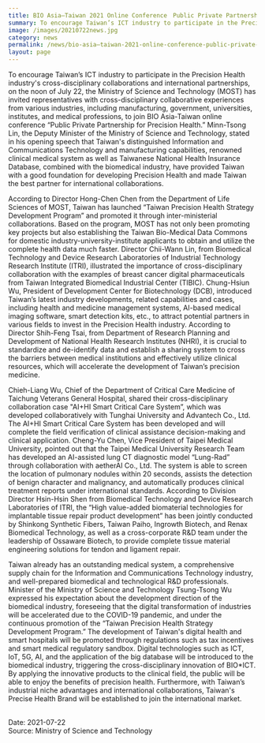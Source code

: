 ```yaml
---
title: BIO Asia–Taiwan 2021 Online Conference　Public Private Partnership for Precision Health
summary: To encourage Taiwan’s ICT industry to participate in the Precision Health industry's cross-disciplinary collaborations and international partnerships, on the noon of July 22, the Ministry of Science and Technology (MOST) has invited representatives with cross-disciplinary collaborative experiences from various industries, including manufacturing, government, universities, institutes, and medical professions, to join BIO Asia-Taiwan online conference “Public Private Partnership for Precision Health.
image: /images/20210722news.jpg
category: news
permalink: /news/bio-asia–taiwan-2021-online-conference-public-private-partnership-for-precision-health/
layout: page
---
```


To encourage Taiwan’s ICT industry to participate in the Precision Health industry's cross-disciplinary collaborations and international partnerships, on the noon of July 22, the Ministry of Science and Technology (MOST) has invited representatives with cross-disciplinary collaborative experiences from various industries, including manufacturing, government, universities, institutes, and medical professions, to join BIO Asia-Taiwan online conference “Public Private Partnership for Precision Health.” Minn-Tsong Lin, the Deputy Minister of the Ministry of Science and Technology, stated in his opening speech that Taiwan's distinguished Information and Communications Technology and manufacturing capabilities, renowned clinical medical system as well as Taiwanese National Health Insurance Database, combined with the biomedical industry, have provided Taiwan with a good foundation for developing Precision Health and made Taiwan the best partner for international collaborations.

According to Director Hong-Chen Chen from the Department of Life Sciences of MOST, Taiwan has launched “Taiwan Precision Health Strategy Development Program” and promoted it through inter-ministerial collaborations. Based on the program, MOST has not only been promoting key projects but also establishing the Taiwan Bio-Medical Data Commons for domestic industry-university-institute applicants to obtain and utilize the complete health data much faster. Director Chii-Wann Lin, from Biomedical Technology and Device Research Laboratories of Industrial Technology Research Institute (ITRI), illustrated the importance of cross-disciplinary collaboration with the examples of breast cancer digital pharmaceuticals from Taiwan Integrated Biomedical Industrial Center (TIBIC). Chung-Hsiun Wu, President of Development Center for Biotechnology (DCB), introduced Taiwan’s latest industry developments, related capabilities and cases, including health and medicine management systems, AI-based medical imaging software, smart detection kits, etc., to attract potential partners in various fields to invest in the Precision Health industry. According to Director Shih-Feng Tsai, from Department of Research Planning and Development of National Health Research Institutes (NHRI), it is crucial to standardize and de-identify data and establish a sharing system to cross the barriers between medical institutions and effectively utilize clinical resources, which will accelerate the development of Taiwan’s precision medicine.

Chieh-Liang Wu, Chief of the Department of Critical Care Medicine of Taichung Veterans General Hospital, shared their cross-disciplinary collaboration case "AI+HI Smart Critical Care System”, which was developed collaboratively with Tunghai University and Advantech Co., Ltd. The AI+HI Smart Critical Care System has been developed and will complete the field verification of clinical assistance decision-making and clinical application. Cheng-Yu Chen, Vice President of Taipei Medical University, pointed out that the Taipei Medical University Research Team has developed an AI-assisted lung CT diagnostic model “Lung-Rad” through collaboration with aetherAI Co., Ltd. The system is able to screen the location of pulmonary nodules within 20 seconds, assists the detection of benign character and malignancy, and automatically produces clinical treatment reports under international standards. According to Division Director Hsin-Hsin Shen from Biomedical Technology and Device Research Laboratories of ITRI, the “High value-added biomaterial technologies for implantable tissue repair product development” has been jointly conducted by Shinkong Synthetic Fibers, Taiwan Paiho, Ingrowth Biotech, and Renax Biomedical Technology, as well as a cross-corporate R&D team under the leadership of Ossaware Biotech, to provide complete tissue material engineering solutions for tendon and ligament repair.

Taiwan already has an outstanding medical system, a comprehensive supply chain for the Information and Communications Technology industry, and well-prepared biomedical and technological R&D professionals. Minister of the Ministry of Science and Technology Tsung-Tsong Wu expressed his expectation about the development direction of the biomedical industry, foreseeing that the digital transformation of industries will be accelerated due to the COVID-19 pandemic, and under the continuous promotion of the “Taiwan Precision Health Strategy Development Program.” The development of Taiwan's digital health and smart hospitals will be promoted through regulations such as tax incentives and smart medical regulatory sandbox. Digital technologies such as ICT, IoT, 5G, AI, and the application of the big database will be introduced to the biomedical industry, triggering the cross-disciplinary innovation of BIO*ICT. By applying the innovative products to the clinical field, the public will be able to enjoy the benefits of precision health. Furthermore, with Taiwan’s industrial niche advantages and international collaborations, Taiwan's Precise Health Brand will be established to join the international market.

<br/>
Date: 2021-07-22
<br/>
Source: Ministry of Science and Technology
